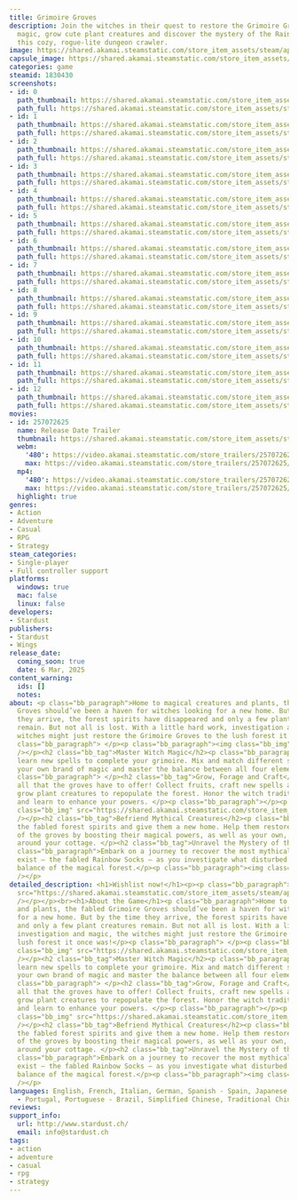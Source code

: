 ```yaml
---
title: Grimoire Groves
description: Join the witches in their quest to restore the Grimoire Groves! Master
  magic, grow cute plant creatures and discover the mystery of the Rainbow Socks in
  this cozy, rogue-lite dungeon crawler.
image: https://shared.akamai.steamstatic.com/store_item_assets/steam/apps/1830430/header.jpg?t=1731613932
capsule_image: https://shared.akamai.steamstatic.com/store_item_assets/steam/apps/1830430/capsule_231x87.jpg?t=1731613932
categories: game
steamid: 1830430
screenshots:
- id: 0
  path_thumbnail: https://shared.akamai.steamstatic.com/store_item_assets/steam/apps/1830430/ss_03af99fd54d6de8e78556ff4b89f7a18474a9747.600x338.jpg?t=1731613932
  path_full: https://shared.akamai.steamstatic.com/store_item_assets/steam/apps/1830430/ss_03af99fd54d6de8e78556ff4b89f7a18474a9747.1920x1080.jpg?t=1731613932
- id: 1
  path_thumbnail: https://shared.akamai.steamstatic.com/store_item_assets/steam/apps/1830430/ss_962f7ae6637be83c98f539a29416b3bd65a9617e.600x338.jpg?t=1731613932
  path_full: https://shared.akamai.steamstatic.com/store_item_assets/steam/apps/1830430/ss_962f7ae6637be83c98f539a29416b3bd65a9617e.1920x1080.jpg?t=1731613932
- id: 2
  path_thumbnail: https://shared.akamai.steamstatic.com/store_item_assets/steam/apps/1830430/ss_f4f5f40ca913a6ec086d770bfe4eda1dcabd1e33.600x338.jpg?t=1731613932
  path_full: https://shared.akamai.steamstatic.com/store_item_assets/steam/apps/1830430/ss_f4f5f40ca913a6ec086d770bfe4eda1dcabd1e33.1920x1080.jpg?t=1731613932
- id: 3
  path_thumbnail: https://shared.akamai.steamstatic.com/store_item_assets/steam/apps/1830430/ss_4603fcdc014f8b89bac1c97f5d3d6d4d63b2c729.600x338.jpg?t=1731613932
  path_full: https://shared.akamai.steamstatic.com/store_item_assets/steam/apps/1830430/ss_4603fcdc014f8b89bac1c97f5d3d6d4d63b2c729.1920x1080.jpg?t=1731613932
- id: 4
  path_thumbnail: https://shared.akamai.steamstatic.com/store_item_assets/steam/apps/1830430/ss_f289698b8d51cd364fa821f60af21b5afb5a53e1.600x338.jpg?t=1731613932
  path_full: https://shared.akamai.steamstatic.com/store_item_assets/steam/apps/1830430/ss_f289698b8d51cd364fa821f60af21b5afb5a53e1.1920x1080.jpg?t=1731613932
- id: 5
  path_thumbnail: https://shared.akamai.steamstatic.com/store_item_assets/steam/apps/1830430/ss_ae0989212adf6842be68077b5b00e1c22badd35c.600x338.jpg?t=1731613932
  path_full: https://shared.akamai.steamstatic.com/store_item_assets/steam/apps/1830430/ss_ae0989212adf6842be68077b5b00e1c22badd35c.1920x1080.jpg?t=1731613932
- id: 6
  path_thumbnail: https://shared.akamai.steamstatic.com/store_item_assets/steam/apps/1830430/ss_a20b829f647486b8214fb64d00223ffa8f98da61.600x338.jpg?t=1731613932
  path_full: https://shared.akamai.steamstatic.com/store_item_assets/steam/apps/1830430/ss_a20b829f647486b8214fb64d00223ffa8f98da61.1920x1080.jpg?t=1731613932
- id: 7
  path_thumbnail: https://shared.akamai.steamstatic.com/store_item_assets/steam/apps/1830430/ss_7fd48b31c94bcbb1fc1c3a7e3e42a6e09cd078e1.600x338.jpg?t=1731613932
  path_full: https://shared.akamai.steamstatic.com/store_item_assets/steam/apps/1830430/ss_7fd48b31c94bcbb1fc1c3a7e3e42a6e09cd078e1.1920x1080.jpg?t=1731613932
- id: 8
  path_thumbnail: https://shared.akamai.steamstatic.com/store_item_assets/steam/apps/1830430/ss_9fa93e8581dbb2cacc901e4a9f6290a61f86b553.600x338.jpg?t=1731613932
  path_full: https://shared.akamai.steamstatic.com/store_item_assets/steam/apps/1830430/ss_9fa93e8581dbb2cacc901e4a9f6290a61f86b553.1920x1080.jpg?t=1731613932
- id: 9
  path_thumbnail: https://shared.akamai.steamstatic.com/store_item_assets/steam/apps/1830430/ss_0359b9f8d2fac892970aef017cc04e1a76799329.600x338.jpg?t=1731613932
  path_full: https://shared.akamai.steamstatic.com/store_item_assets/steam/apps/1830430/ss_0359b9f8d2fac892970aef017cc04e1a76799329.1920x1080.jpg?t=1731613932
- id: 10
  path_thumbnail: https://shared.akamai.steamstatic.com/store_item_assets/steam/apps/1830430/ss_b49428d8a928c023c5fede1af327f7deac12dfc4.600x338.jpg?t=1731613932
  path_full: https://shared.akamai.steamstatic.com/store_item_assets/steam/apps/1830430/ss_b49428d8a928c023c5fede1af327f7deac12dfc4.1920x1080.jpg?t=1731613932
- id: 11
  path_thumbnail: https://shared.akamai.steamstatic.com/store_item_assets/steam/apps/1830430/ss_81deebbfc16f56afd1c9e648f32180ce72343866.600x338.jpg?t=1731613932
  path_full: https://shared.akamai.steamstatic.com/store_item_assets/steam/apps/1830430/ss_81deebbfc16f56afd1c9e648f32180ce72343866.1920x1080.jpg?t=1731613932
- id: 12
  path_thumbnail: https://shared.akamai.steamstatic.com/store_item_assets/steam/apps/1830430/ss_273c0be852cef5f114860d3e1a46a762137b6b1c.600x338.jpg?t=1731613932
  path_full: https://shared.akamai.steamstatic.com/store_item_assets/steam/apps/1830430/ss_273c0be852cef5f114860d3e1a46a762137b6b1c.1920x1080.jpg?t=1731613932
movies:
- id: 257072625
  name: Release Date Trailer
  thumbnail: https://shared.akamai.steamstatic.com/store_item_assets/steam/apps/257072625/03e4941d0e46be66310959ee39c6236aae472640/movie_600x337.jpg?t=1731607980
  webm:
    '480': https://video.akamai.steamstatic.com/store_trailers/257072625/movie480_vp9.webm?t=1731607980
    max: https://video.akamai.steamstatic.com/store_trailers/257072625/movie_max_vp9.webm?t=1731607980
  mp4:
    '480': https://video.akamai.steamstatic.com/store_trailers/257072625/movie480.mp4?t=1731607980
    max: https://video.akamai.steamstatic.com/store_trailers/257072625/movie_max.mp4?t=1731607980
  highlight: true
genres:
- Action
- Adventure
- Casual
- RPG
- Strategy
steam_categories:
- Single-player
- Full controller support
platforms:
  windows: true
  mac: false
  linux: false
developers:
- Stardust
publishers:
- Stardust
- Wings
release_date:
  coming_soon: true
  date: 6 Mar, 2025
content_warning:
  ids: []
  notes:
about: <p class="bb_paragraph">Home to magical creatures and plants, the fabled Grimoire
  Groves should’ve been a haven for witches looking for a new home. But by the time
  they arrive, the forest spirits have disappeared and only a few plant creatures
  remain. But not all is lost. With a little hard work, investigation and magic, the
  witches might just restore the Grimoire Groves to the lush forest it once was!</p><p
  class="bb_paragraph"> </p><p class="bb_paragraph"><img class="bb_img" src="https://shared.akamai.steamstatic.com/store_item_assets/steam/apps/1830430/extras/Fight.gif?t=1731613932"
  /></p><h2 class="bb_tag">Master Witch Magic</h2><p class="bb_paragraph">Unlock and
  learn new spells to complete your grimoire. Mix and match different spells to find
  your own brand of magic and master the balance between all four elements. </p><p
  class="bb_paragraph"> </p><h2 class="bb_tag">Grow, Forage and Craft</h2><p class="bb_paragraph">Discover
  all that the groves have to offer! Collect fruits, craft new spells and items and
  grow plant creatures to repopulate the forest. Honor the witch tradition of foraging
  and learn to enhance your powers. </p><p class="bb_paragraph"></p><p class="bb_paragraph"><img
  class="bb_img" src="https://shared.akamai.steamstatic.com/store_item_assets/steam/apps/1830430/extras/Spirits.gif?t=1731613932"
  /></p><h2 class="bb_tag">Befriend Mythical Creatures</h2><p class="bb_paragraph">Find
  the fabled forest spirits and give them a new home. Help them restore the balance
  of the groves by boosting their magical powers, as well as your own, with decorations
  around your cottage. </p><h2 class="bb_tag">Unravel the Mystery of the Rainbow Socks</h2><p
  class="bb_paragraph">Embark on a journey to recover the most mythical item to ever
  exist – the fabled Rainbow Socks – as you investigate what disturbed the careful
  balance of the magical forest.</p><p class="bb_paragraph"><img class="bb_img" src="https://shared.akamai.steamstatic.com/store_item_assets/steam/apps/1830430/extras/Garden.gif?t=1731613932"
  /></p>
detailed_description: <h1>Wishlist now!</h1><p><p class="bb_paragraph"><img class="bb_img"
  src="https://shared.akamai.steamstatic.com/store_item_assets/steam/apps/1830430/extras/WishlistNow_DancingShroomsBanner.gif?t=1731613932"
  /></p></p><br><h1>About the Game</h1><p class="bb_paragraph">Home to magical creatures
  and plants, the fabled Grimoire Groves should’ve been a haven for witches looking
  for a new home. But by the time they arrive, the forest spirits have disappeared
  and only a few plant creatures remain. But not all is lost. With a little hard work,
  investigation and magic, the witches might just restore the Grimoire Groves to the
  lush forest it once was!</p><p class="bb_paragraph"> </p><p class="bb_paragraph"><img
  class="bb_img" src="https://shared.akamai.steamstatic.com/store_item_assets/steam/apps/1830430/extras/Fight.gif?t=1731613932"
  /></p><h2 class="bb_tag">Master Witch Magic</h2><p class="bb_paragraph">Unlock and
  learn new spells to complete your grimoire. Mix and match different spells to find
  your own brand of magic and master the balance between all four elements. </p><p
  class="bb_paragraph"> </p><h2 class="bb_tag">Grow, Forage and Craft</h2><p class="bb_paragraph">Discover
  all that the groves have to offer! Collect fruits, craft new spells and items and
  grow plant creatures to repopulate the forest. Honor the witch tradition of foraging
  and learn to enhance your powers. </p><p class="bb_paragraph"></p><p class="bb_paragraph"><img
  class="bb_img" src="https://shared.akamai.steamstatic.com/store_item_assets/steam/apps/1830430/extras/Spirits.gif?t=1731613932"
  /></p><h2 class="bb_tag">Befriend Mythical Creatures</h2><p class="bb_paragraph">Find
  the fabled forest spirits and give them a new home. Help them restore the balance
  of the groves by boosting their magical powers, as well as your own, with decorations
  around your cottage. </p><h2 class="bb_tag">Unravel the Mystery of the Rainbow Socks</h2><p
  class="bb_paragraph">Embark on a journey to recover the most mythical item to ever
  exist – the fabled Rainbow Socks – as you investigate what disturbed the careful
  balance of the magical forest.</p><p class="bb_paragraph"><img class="bb_img" src="https://shared.akamai.steamstatic.com/store_item_assets/steam/apps/1830430/extras/Garden.gif?t=1731613932"
  /></p>
languages: English, French, Italian, German, Spanish - Spain, Japanese, Portuguese
  - Portugal, Portuguese - Brazil, Simplified Chinese, Traditional Chinese
reviews:
support_info:
  url: http://www.stardust.ch/
  email: info@stardust.ch
tags:
- action
- adventure
- casual
- rpg
- strategy
---
```

